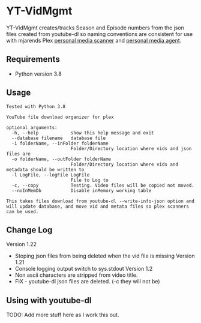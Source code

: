 
# YT-VidMgmt

YT-VidMgmt creates/tracks Season and Episode numbers from the json files created from youtube-dl so naming conventions are consistent for use with mjarends Plex [personal media scanner](https://bitbucket.org/mjarends/plex-scanners) and [personal media agent](https://bitbucket.org/mjarends/extendedpersonalmedia-agent.bundle).

## Requirements

- Python version 3.8

## Usage

```
Tested with Python 3.8

YouTube file download organizer for plex

optional arguments:
  -h, --help            show this help message and exit
  --database filename   database file
  -i folderName, --inFolder folderName
                        Folder/Directory location where vids and json files are
  -o folderName, --outFolder folderName
                        Folder/Directory location where vids and metadata should be written to
  -l LogFile, --logFile LogFile
                        File to Log to
  -c, --copy            Testing. Video files will be copied not moved.
  --noInMemDb           Disable inMemory working table

This takes files download from youtube-dl --write-info-json option and will update database, and move vid and metata files so plex scanners can be used.
```

## Change Log

Version 1.22
- Stoping json files from being deleted when the vid file is missing
Version 1.21
- Console logging output switch to sys.stdout
Version 1.2
- Non ascii characters are stripped from video title.
- FIX - youtube-dl json files are deleted. (-c they will not be)

## Using with youtube-dl

TODO: Add more stuff here as I work this out.